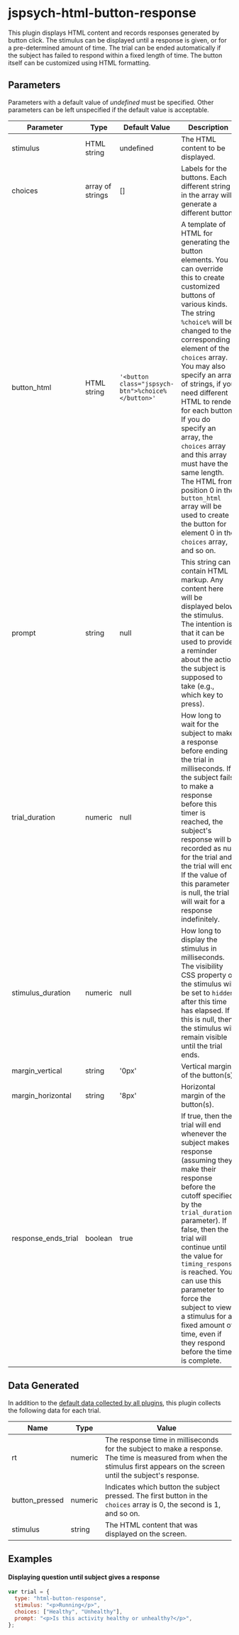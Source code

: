# jspsych-html-button-response

This plugin displays HTML content and records responses generated by button click. The stimulus can be displayed until a response is given, or for a pre-determined amount of time. The trial can be ended automatically if the subject has failed to respond within a fixed length of time. The button itself can be customized using HTML formatting.

## Parameters

Parameters with a default value of _undefined_ must be specified.
Other parameters can be left unspecified if the default value is acceptable.

| Parameter           | Type             | Default Value                                     | Description                                                                                                                                                                                                                                                                                                                                                                                                                                                                                                                                             |
| ------------------- | ---------------- | ------------------------------------------------- | ------------------------------------------------------------------------------------------------------------------------------------------------------------------------------------------------------------------------------------------------------------------------------------------------------------------------------------------------------------------------------------------------------------------------------------------------------------------------------------------------------------------------------------------------------- |
| stimulus            | HTML string      | undefined                                         | The HTML content to be displayed.                                                                                                                                                                                                                                                                                                                                                                                                                                                                                                                       |
| choices             | array of strings | []                                                | Labels for the buttons. Each different string in the array will generate a different button.                                                                                                                                                                                                                                                                                                                                                                                                                                                            |
| button_html         | HTML string      | `'<button class="jspsych-btn">%choice%</button>'` | A template of HTML for generating the button elements. You can override this to create customized buttons of various kinds. The string `%choice%` will be changed to the corresponding element of the `choices` array. You may also specify an array of strings, if you need different HTML to render for each button. If you do specify an array, the `choices` array and this array must have the same length. The HTML from position 0 in the `button_html` array will be used to create the button for element 0 in the `choices` array, and so on. |
| prompt              | string           | null                                              | This string can contain HTML markup. Any content here will be displayed below the stimulus. The intention is that it can be used to provide a reminder about the action the subject is supposed to take (e.g., which key to press).                                                                                                                                                                                                                                                                                                                     |
| trial_duration      | numeric          | null                                              | How long to wait for the subject to make a response before ending the trial in milliseconds. If the subject fails to make a response before this timer is reached, the subject's response will be recorded as null for the trial and the trial will end. If the value of this parameter is null, the trial will wait for a response indefinitely.                                                                                                                                                                                                       |
| stimulus_duration   | numeric          | null                                              | How long to display the stimulus in milliseconds. The visibility CSS property of the stimulus will be set to `hidden` after this time has elapsed. If this is null, then the stimulus will remain visible until the trial ends.                                                                                                                                                                                                                                                                                                                         |
| margin_vertical     | string           | '0px'                                             | Vertical margin of the button(s).                                                                                                                                                                                                                                                                                                                                                                                                                                                                                                                       |
| margin_horizontal   | string           | '8px'                                             | Horizontal margin of the button(s).                                                                                                                                                                                                                                                                                                                                                                                                                                                                                                                     |
| response_ends_trial | boolean          | true                                              | If true, then the trial will end whenever the subject makes a response (assuming they make their response before the cutoff specified by the `trial_duration` parameter). If false, then the trial will continue until the value for `timing_response` is reached. You can use this parameter to force the subject to view a stimulus for a fixed amount of time, even if they respond before the time is complete.                                                                                                                                     |

## Data Generated

In addition to the [default data collected by all plugins](overview#datacollectedbyplugins), this plugin collects the following data for each trial.

| Name           | Type    | Value                                                                                                                                                                       |
| -------------- | ------- | --------------------------------------------------------------------------------------------------------------------------------------------------------------------------- |
| rt             | numeric | The response time in milliseconds for the subject to make a response. The time is measured from when the stimulus first appears on the screen until the subject's response. |
| button_pressed | numeric | Indicates which button the subject pressed. The first button in the `choices` array is 0, the second is 1, and so on.                                                       |
| stimulus       | string  | The HTML content that was displayed on the screen.                                                                                                                          |

## Examples

#### Displaying question until subject gives a response

```javascript
var trial = {
  type: "html-button-response",
  stimulus: "<p>Running</p>",
  choices: ["Healthy", "Unhealthy"],
  prompt: "<p>Is this activity healthy or unhealthy?</p>",
};
```
